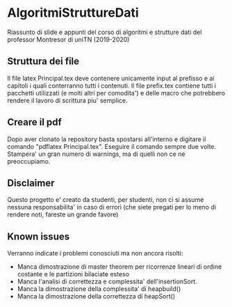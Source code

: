 # AlgoritmiStruttureDati
Riassunto di slide e appunti del corso di algoritmi e  strutture dati del professor Montresor di uniTN (2019-2020)


## Struttura dei file
Il file latex Principal.tex deve contenere unicamente input al prefisso e ai capitoli i quali conterranno tutti i contenuti. Il
file prefix.tex contiene tutti i pacchetti utilizzati (e molti altri per comodita') e delle macro che potrebbero rendere il lavoro
di scrittura piu' semplice.

## Creare il pdf
Dopo aver clonato la repository basta spostarsi all'interno e digitare il comando "pdflatex Principal.tex". Eseguire il comando
sempre due volte. Stampera' un gran numero di warnings, ma di quelli non ce ne preoccupiamo.

## Disclaimer
Questo progetto e' creato da studenti, per studenti, non ci si assume nessuna responsabilita' in caso di errori (che siete
pregati per lo meno di rendere noti, fareste un grande favore)

## Known issues
Verranno indicate i problemi conosciuti ma non ancora risolti:

* Manca dimostrazione di master theorem per ricorrenze lineari di ordine costante e le partizioni bilaciate esteso 
* Manca l'analisi di correttezza e complessita' dell'insertionSort.
* Manca la dimostrazione della complessita' di heapbuild()
* Manca la dimostrazione della correttezza di heapSort()
